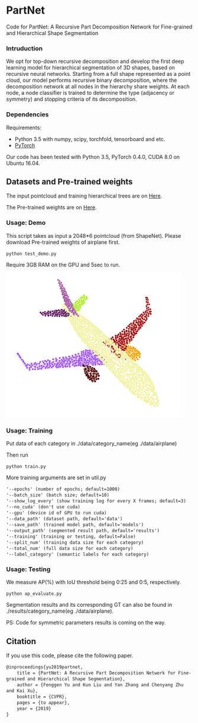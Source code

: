 # PartNet
Code for PartNet: A Recursive Part Decomposition Network for Fine-grained and Hierarchical Shape Segmentation

### Intruduction

We opt for top-down recursive decomposition and develop the first deep learning model for hierarchical segmentation of 3D shapes, based on recursive neural networks. Starting from a full shape represented as a point cloud, our model performs recursive binary decomposition, where the decomposition network at all nodes in the hierarchy share weights. At each node, a node classifier is trained to determine the type (adjacency or symmetry) and stopping criteria of its decomposition.

### Dependencies

Requirements:
- Python 3.5 with numpy, scipy, torchfold, tensorboard and etc.
- [PyTorch](https://pytorch.org/resources)

Our code has been tested with Python 3.5, PyTorch 0.4.0, CUDA 8.0 on Ubuntu 16.04.

## Datasets and Pre-trained weights
The input pointcloud and training hierarchical trees are on [Here](https://github.com/chaene/hsp).

The Pre-trained weights are on [Here](https://github.com/chaene/hsp).

### Usage: Demo

This script takes as input a 2048*6 pointcloud (from ShapeNet). Please download Pre-trained weights of airplane first.

```
python test_demo.py
```
Require 3GB RAM on the GPU and 5sec to run.

![input](./picture/airplane.png)

### Usage: Training

Put data of each category in ./data/category_name(eg ./data/airplane) 

Then run
```
python train.py
```

More training arguments are set in util.py
```
'--epochs' (number of epochs; default=1000)
'--batch_size' (batch size; default=10)
'--show_log_every' (show training log for every X frames; default=3)
'--no_cuda' (don't use cuda)
'--gpu' (device id of GPU to run cuda)
'--data_path' (dataset path, default='data')
'--save_path' (trained model path, default='models')
'--output_path' (segmented result path, default='results')
'--training' (training or testing, default=False)
'--split_num' (training data size for each category)
'--total_num' (full data size for each category)
'--label_category' (semantic labels for each category)
```
### Usage: Testing

We measure AP(%) with IoU threshold being 0:25 and 0:5, respectively.
```
python ap_evaluate.py
```
Segmentation results and its corresponding GT can also be found in ./results/category_name(eg ./data/airplane).

PS: Code for symmetric parameters results is coming on the way.


## Citation
If you use this code, please cite the following paper.
```
@inproceedings{yu2019partnet,
    title = {PartNet: A Recursive Part Decomposition Network for Fine-grained and Hierarchical Shape Segmentation},
    author = {Fenggen Yu and Kun Liu and Yan Zhang and Chenyang Zhu and Kai Xu},
    booktitle = {CVPR},
    pages = {to appear},
    year = {2019}
}
```